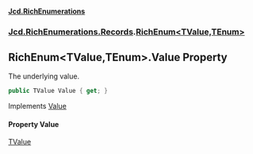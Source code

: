 #### [Jcd.RichEnumerations](index.md 'index')

### [Jcd.RichEnumerations.Records](Jcd.RichEnumerations.Records.md 'Jcd.RichEnumerations.Records').[RichEnum&lt;TValue,TEnum&gt;](Jcd.RichEnumerations.Records.RichEnum_TValue,TEnum_.md 'Jcd.RichEnumerations.Records.RichEnum<TValue,TEnum>')

## RichEnum<TValue,TEnum>.Value Property

The underlying value.

```csharp
public TValue Value { get; }
```

Implements [Value](Jcd.RichEnumerations.Records.IRichEnumValueProvider_TValue_.Value.md 'Jcd.RichEnumerations.Records.IRichEnumValueProvider<TValue>.Value')

#### Property Value

[TValue](Jcd.RichEnumerations.Records.RichEnum_TValue,TEnum_.md#Jcd.RichEnumerations.Records.RichEnum_TValue,TEnum_.TValue 'Jcd.RichEnumerations.Records.RichEnum<TValue,TEnum>.TValue')
